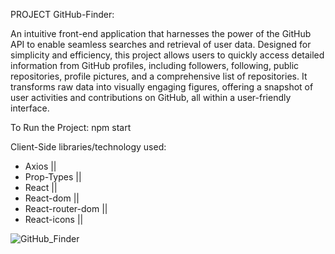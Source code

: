 PROJECT GitHub-Finder:

An intuitive front-end application that harnesses the power of the GitHub API to enable seamless searches and retrieval of user data. Designed for simplicity and efficiency, this project allows users to quickly access detailed information from GitHub profiles, including followers, following, public repositories, profile pictures, and a comprehensive list of repositories. It transforms raw data into visually engaging figures, offering a snapshot of user activities and contributions on GitHub, all within a user-friendly interface.

To Run the Project: npm start


Client-Side libraries/technology used:
* Axios ||
* Prop-Types ||
* React ||
* React-dom ||
* React-router-dom ||
* React-icons ||





![GitHub_Finder](https://github.com/iShallEatCode/GitHub-Finder-App/assets/84070418/bac9d233-74e9-4f6f-bd93-5ba42055a1de)
